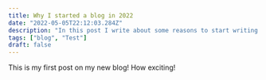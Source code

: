 ```yaml
---
title: Why I started a blog in 2022
date: "2022-05-05T22:12:03.284Z"
description: "In this post I write about some reasons to start writing."
tags: ["blog", "Test"]
draft: false
---
```


This is my first post on my new blog! How exciting!
